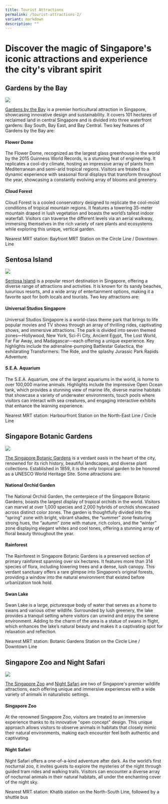 ```yaml
---
title: Tourist Attractions
permalink: /tourist-attractions-2/
variant: markdown
description: ""
---
```

# Discover the magic of Singapore's iconic attractions and experience the city's vibrant spirit

## Gardens by the Bay

![](/images/singapore_1896764_1280.jpg)

<a target="_blank" href="https://www.gardensbythebay.com.sg">Gardens by the Bay</a> is a premier horticultural attraction in Singapore, showcasing innovative design and sustainability. It covers 101 hectares of reclaimed land in central Singapore and is divided into three waterfront gardens: Bay South, Bay East, and Bay Central. Two key features of Gardens by the Bay are:

#### Flower Dome
The Flower Dome, recognized as the largest glass greenhouse in the world by the 2015 Guinness World Records, is a stunning feat of engineering. It replicates a cool-dry climate, hosting an impressive array of plants from Mediterranean and semi-arid tropical regions. Visitors are treated to a dynamic experience with seasonal floral displays that transform throughout the year, showcasing a constantly evolving array of blooms and greenery.

#### Cloud Forest
Cloud Forest is a cooled conservatory designed to replicate the cool-moist conditions of tropical mountain regions. It features a towering 35-meter mountain draped in lush vegetation and boasts the world’s tallest indoor waterfall. Visitors can traverse the different levels via an aerial walkway, immersing themselves in the rich variety of rare plants and ecosystems while exploring this unique, vertical garden.

Nearest MRT station: Bayfront MRT Station on the Circle Line / Downtown Line


## Sentosa Island

![](/images/cable_car_2632487_1280.jpg)

<a target="_blank" href="https://www.sentosa.com.sg">Sentosa Island</a> is a popular resort destination in Singapore, offering a diverse range of attractions and activities. It is known for its sandy beaches, luxurious resorts, and a wide array of entertainment options, making it a favorite spot for both locals and tourists. Two key attractions are:

#### Universal Studios Singapore
Universal Studios Singapore is a world-class theme park that brings to life popular movies and TV shows through an array of thrilling rides, captivating shows, and immersive attractions. The park is divided into seven themed zones—Hollywood, New York, Sci-Fi City, Ancient Egypt, The Lost World, Far Far Away, and Madagascar—each offering a unique experience. Key highlights include the adrenaline-pumping Battlestar Galactica, the exhilarating Transformers: The Ride, and the splashy Jurassic Park Rapids Adventure.

#### S.E.A. Aquarium
The S.E.A. Aquarium, one of the largest aquariums in the world, is home to over 100,000 marine animals. Highlights include the impressive Open Ocean tank, which provides a stunning view of marine life, diverse marine habitats that showcase a variety of underwater environments, touch pools where visitors can interact with sea creatures, and engaging interactive exhibits that enhance the learning experience.

Nearest MRT station: Harbourfront Station on the North-East Line / Circle Line


## Singapore Botanic Gardens

![](/images/orchids_2137678_1280.jpg)

<a target="_blank" href="https://www.nparks.gov.sg/SBG">The Singapore Botanic Gardens</a> is a verdant oasis in the heart of the city, renowned for its rich history, beautiful landscapes, and diverse plant collections. Established in 1859, it is the only tropical garden to be honored as a UNESCO World Heritage Site. Some attractions are:

#### National Orchid Garden
The National Orchid Garden, the centerpiece of the Singapore Botanic Gardens, boasts the largest display of tropical orchids in the world. Visitors can marvel at over 1,000 species and 2,000 hybrids of orchids showcased across distinct color zones. The garden is thoughtfully divided into the “spring” zone with bright, vibrant shades, the “summer” zone featuring strong hues, the “autumn” zone with mature, rich colors, and the “winter” zone displaying elegant whites and cool tones, offering a stunning array of floral beauty throughout the year.

#### Rainforest
The Rainforest in Singapore Botanic Gardens is a preserved section of primary rainforest spanning over six hectares. It features more than 314 species of flora, including towering trees and a dense, lush canopy. This verdant sanctuary offers a rare glimpse into Singapore’s original forests, providing a window into the natural environment that existed before urbanization took hold.

#### Swan Lake
Swan Lake is a large, picturesque body of water that serves as a home to swans and various other wildlife. Surrounded by lush greenery, the lake provides a tranquil setting where visitors can unwind and enjoy the serene environment. Adding to the charm of the area is a statue of swans in flight, which enhances the lake’s natural beauty and makes it a captivating spot for relaxation and reflection.

Nearest MRT station: Botanic Gardens Station on the Circle Line / Downtown Line


## Singapore Zoo and Night Safari

![](/images/tiger_1203468_1280.jpg)

<a target="_blank" href="https://www.mandai.com/en/singapore-zoo.html">The Singapore Zoo</a> and <a target="_blank" href="https://www.mandai.com/en/night-safari.html">Night Safari</a> are two of Singapore's premier wildlife attractions, each offering unique and immersive experiences with a wide variety of animals in naturalistic settings.

#### Singapore Zoo
At the renowned Singapore Zoo, visitors are treated to an immersive experience thanks to its innovative "open concept" design. This unique approach allows visitors to observe animals in habitats that closely mimic their natural environments, making each encounter feel both authentic and captivating.

#### Night Safari
Night Safari offers a one-of-a-kind adventure after dark. As the world’s first nocturnal zoo, it invites guests to explore the mysteries of the night through guided tram rides and walking trails. Visitors can encounter a diverse array of nocturnal animals in their natural habitats, all under the enchanting cover of the night sky.

Nearest MRT station: Khatib station on the North-South Line, followed by a shuttle bus